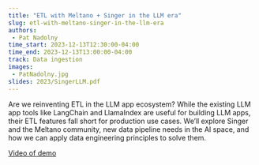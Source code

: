 ```yaml
---
title: "ETL with Meltano + Singer in the LLM era"
slug: etl-with-meltano-singer-in-the-llm-era
authors:
 - Pat Nadolny
time_start: 2023-12-13T12:30:00-04:00
time_end: 2023-12-13T13:00:00-04:00
track: Data ingestion
images:
 - PatNadolny.jpg
slides: 2023/SingerLLM.pdf 
---
```


Are we reinventing ETL in the LLM app ecosystem? While the existing LLM app tools like LangChain and LlamaIndex are useful for building LLM apps, their ETL features fall short for production use cases. We’ll explore Singer and the Meltano community, new data pipeline needs in the AI space, and how we can apply data engineering principles to solve them.

[Video of demo](https://www.youtube.com/watch?v=-Cf3q5AYSRA)
